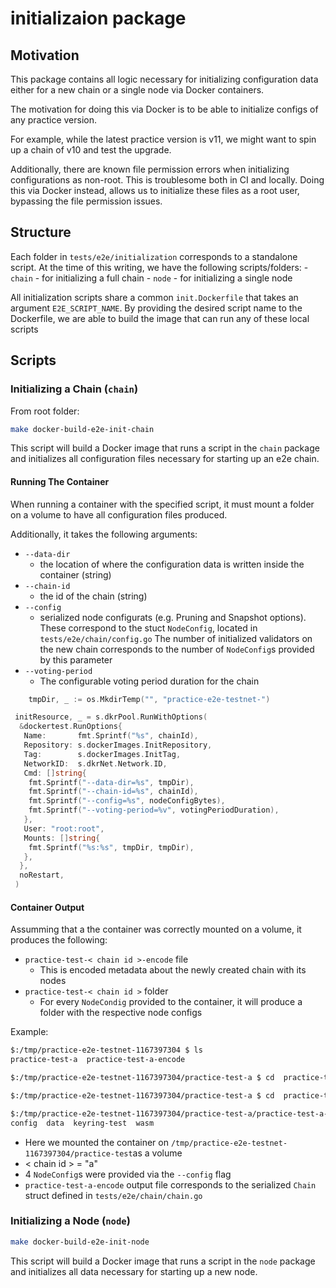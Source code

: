 # initializaion package

## Motivation

This package contains all logic necessary for initializing configuration
data either for a new chain or a single node via Docker containers.

The motivation for doing this via Docker is to be able to initialize
configs of any practice version.

For example, while the latest practice version is v11,
we might want to spin up a chain of v10 and test the upgrade.

Additionally, there are known file permission errors when initializing
configurations as non-root. This is troublesome both in CI and locally.
Doing this via Docker instead, allows us to initialize these files as
a root user, bypassing the file permission issues.

## Structure

Each folder in `tests/e2e/initialization` corresponds to a standalone script.
At the time of this writing, we have the following scripts/folders:
    - `chain` - for initializing a full chain
    - `node` - for initializing a single node

All initialization scripts share a common `init.Dockerfile` that
takes an argument `E2E_SCRIPT_NAME`. By providing the desired script
name to the Dockerfile, we are able to build the image that can run
any of these local scripts

## Scripts

### Initializing a Chain (`chain`)

From root folder:

```sh
make docker-build-e2e-init-chain
```

This script will build a Docker image that runs a script in the `chain` package
and initializes all configuration files necessary for starting up an e2e chain.

#### Running The Container

When running a container with the specified script, it must mount a folder on a volume
to have all configuration files produced.

Additionally, it takes the following arguments:

- `--data-dir`
  - the location of where the configuration data is written inside
    the container (string)
- `--chain-id`
  - the id of the chain (string)
- `--config`
  - serialized node configurats (e.g. Pruning and Snapshot options).
    These correspond to the stuct `NodeConfig`, located in
    `tests/e2e/chain/config.go` The number of initialized
    validators on the new chain corresponds to the number of
    `NodeConfig`s provided by this parameter
- `--voting-period`
  - The configurable voting period duration for the chain

```go
    tmpDir, _ := os.MkdirTemp("", "practice-e2e-testnet-")

 initResource, _ = s.dkrPool.RunWithOptions(
  &dockertest.RunOptions{
   Name:       fmt.Sprintf("%s", chainId),
   Repository: s.dockerImages.InitRepository,
   Tag:        s.dockerImages.InitTag,
   NetworkID:  s.dkrNet.Network.ID,
   Cmd: []string{
    fmt.Sprintf("--data-dir=%s", tmpDir),
    fmt.Sprintf("--chain-id=%s", chainId),
    fmt.Sprintf("--config=%s", nodeConfigBytes),
    fmt.Sprintf("--voting-period=%v", votingPeriodDuration),
   },
   User: "root:root",
   Mounts: []string{
    fmt.Sprintf("%s:%s", tmpDir, tmpDir), 
   },
  },
  noRestart,
 )
```

#### Container Output

Assumming that a the container was correctly mounted on a volume,
it produces the following:

- `practice-test-< chain id >-encode` file
  - This is encoded metadata about the newly created chain with its nodes
- `practice-test-< chain id >` folder
  - For every `NodeCondig` provided to the container, it will produce a folder
    with the respective node configs

Example:

```sh
$:/tmp/practice-e2e-testnet-1167397304 $ ls
practice-test-a  practice-test-a-encode

$:/tmp/practice-e2e-testnet-1167397304/practice-test-a $ cd  practice-test-a

$:/tmp/practice-e2e-testnet-1167397304/practice-test-a $ cd  practice-test-a-practice-00

$:/tmp/practice-e2e-testnet-1167397304/practice-test-a/practice-test-a-practice-00 $ ls
config  data  keyring-test  wasm
```

- Here we mounted the container on
`/tmp/practice-e2e-testnet-1167397304/practice-test`as a volume
- < chain id > = "a"
- 4 `NodeConfig`s were provided via the `--config` flag
- `practice-test-a-encode` output file corresponds to the serialized `Chain` struct
defined in `tests/e2e/chain/chain.go`

### Initializing a Node (`node`)

```sh
make docker-build-e2e-init-node
```

This script will build a Docker image that runs a script in the `node` package
and initializes all data necessary for starting up a new node.